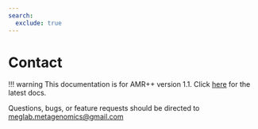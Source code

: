 ```yaml
---
search:
  exclude: true
---
```


# Contact

!!! warning
    This documentation is for AMR++ version 1.1. Click [here](../latest/gettingstarted.md) for the latest docs.

Questions, bugs, or feature requests should be directed to meglab.metagenomics@gmail.com
